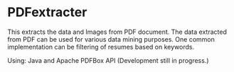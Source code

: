# PDFextracter
This extracts the data and Images from PDF document.
The data extracted from PDF can be used for various data mining purposes. One common implementation can be filtering of resumes based on keywords.

Using:
  Java and Apache PDFBox API
(Development still in progress.)
